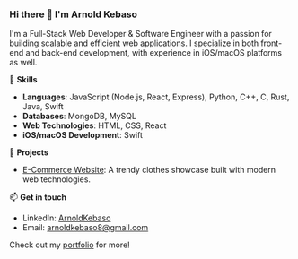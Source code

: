 ### Hi there 👋 I'm Arnold Kebaso
I'm a Full-Stack Web Developer & Software Engineer with a passion for building scalable and efficient web applications. I specialize in both front-end and back-end development, with experience in iOS/macOS platforms as well.

🌟 **Skills**
- **Languages**: JavaScript (Node.js, React, Express), Python, C++, C, Rust, Java, Swift
- **Databases**: MongoDB, MySQL
- **Web Technologies**: HTML, CSS, React
- **iOS/macOS Development**: Swift

🚀 **Projects**
- [E-Commerce Website](https://arnoldkebaso.github.io/E-commerce-website/): A trendy clothes showcase built with modern web technologies.

📫 **Get in touch**
- LinkedIn: [ArnoldKebaso](https://www.linkedin.com/in/arnoldkebaso/)
- Email: [arnoldkebaso8@gmail.com](mailto:arnoldkebaso8@gmail.com)

Check out my [portfolio](https://arnoldkebaso.github.io/my_portfolio/) for more!
